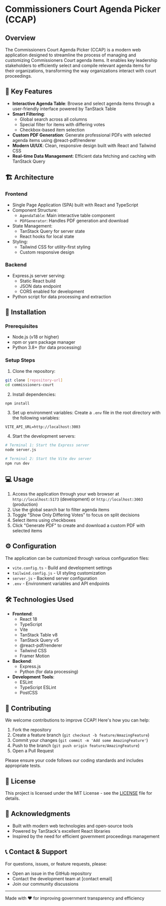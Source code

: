 # Commissioners Court Agenda Picker (CCAP)

## Overview
The Commissioners Court Agenda Picker (CCAP) is a modern web application designed to streamline the process of managing and customizing Commissioners Court agenda items. It enables key leadership stakeholders to efficiently select and compile relevant agenda items for their organizations, transforming the way organizations interact with court proceedings.

## 🌟 Key Features
- **Interactive Agenda Table**: Browse and select agenda items through a user-friendly interface powered by TanStack Table
- **Smart Filtering**: 
  - Global search across all columns
  - Special filter for items with differing votes
  - Checkbox-based item selection
- **Custom PDF Generation**: Generate professional PDFs with selected agenda items using @react-pdf/renderer
- **Modern UI/UX**: Clean, responsive design built with React and Tailwind CSS
- **Real-time Data Management**: Efficient data fetching and caching with TanStack Query

## 🏗️ Architecture

### Frontend
- Single Page Application (SPA) built with React and TypeScript
- Component Structure:
  - `AgendaTable`: Main interactive table component
  - `PDFGenerator`: Handles PDF generation and download
- State Management:
  - TanStack Query for server state
  - React hooks for local state
- Styling:
  - Tailwind CSS for utility-first styling
  - Custom responsive design

### Backend
- Express.js server serving:
  - Static React build
  - JSON data endpoint
  - CORS enabled for development
- Python script for data processing and extraction

## 🚀 Installation

### Prerequisites
- Node.js (v18 or higher)
- npm or yarn package manager
- Python 3.8+ (for data processing)

### Setup Steps
1. Clone the repository:
```bash
git clone [repository-url]
cd commissioners-court
```

2. Install dependencies:
```bash
npm install
```

3. Set up environment variables:
Create a `.env` file in the root directory with the following variables:
```
VITE_API_URL=http://localhost:3003
```

4. Start the development servers:
```bash
# Terminal 1: Start the Express server
node server.js

# Terminal 2: Start the Vite dev server
npm run dev
```

## 💻 Usage
1. Access the application through your web browser at `http://localhost:5173` (development) or `http://localhost:3003` (production)
2. Use the global search bar to filter agenda items
3. Toggle "Show Only Differing Votes" to focus on split decisions
4. Select items using checkboxes
5. Click "Generate PDF" to create and download a custom PDF with selected items

## ⚙️ Configuration
The application can be customized through various configuration files:
- `vite.config.ts` - Build and development settings
- `tailwind.config.js` - UI styling customization
- `server.js` - Backend server configuration
- `.env` - Environment variables and API endpoints

## 🛠️ Technologies Used
- **Frontend**:
  - React 18
  - TypeScript
  - Vite
  - TanStack Table v8
  - TanStack Query v5
  - @react-pdf/renderer
  - Tailwind CSS
  - Framer Motion
- **Backend**:
  - Express.js
  - Python (for data processing)
- **Development Tools**:
  - ESLint
  - TypeScript ESLint
  - PostCSS

## 🤝 Contributing
We welcome contributions to improve CCAP! Here's how you can help:

1. Fork the repository
2. Create a feature branch (`git checkout -b feature/AmazingFeature`)
3. Commit your changes (`git commit -m 'Add some AmazingFeature'`)
4. Push to the branch (`git push origin feature/AmazingFeature`)
5. Open a Pull Request

Please ensure your code follows our coding standards and includes appropriate tests.

## 📝 License
This project is licensed under the MIT License - see the [LICENSE](LICENSE) file for details.

## 🙏 Acknowledgments
- Built with modern web technologies and open-source tools
- Powered by TanStack's excellent React libraries
- Inspired by the need for efficient government proceedings management

## 📞 Contact & Support
For questions, issues, or feature requests, please:
- Open an issue in the GitHub repository
- Contact the development team at [contact email]
- Join our community discussions

---
Made with ❤️ for improving government transparency and efficiency
